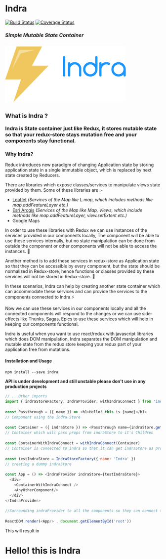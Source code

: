 #  Indra

[![Build Status](https://travis-ci.org/rajatsharma305/indra.svg?branch=master)](https://travis-ci.org/rajatsharma305/indra)
[![Coverage Status](https://coveralls.io/repos/github/rajatsharma305/indra/badge.svg?branch=master)](https://coveralls.io/github/rajatsharma305/indra?branch=master)

_<h3>Simple Mutable State Container<h3>_


<img src='inspiration.png' />

### What is Indra ?

Indra is State container just like Redux, it stores mutable state so that your redux-store stays mutation free and your components stay functional.

### Why Indra?

Redux introduces new paradigm of changing Application state by storing application state in a single immutable object, which is replaced by next state created by Reducers.

There are libraries which expose classes/services to manipulate views state provided by them. Some of these libraries are :-

- [Leaflet](http://leafletjs.com/index.html) _(Services of the Map like L.map, which includes methods like map.addFeatureLayer etc.)_
- [Esri Arcgis](https://developers.arcgis.com/javascript/) _(Services of the Map like Map, Views, which include methods like map.addFeatureLayer, view.setExtent etc.)_
- Google Maps

In order to use these libraries with Redux we can use instances of the services provided in our components locally, The component will be able to use these services internally, but no state manipulation can be done from outside the component or other components will not be able to access the instances. 🙅‍

Another method is to add these services in redux-store as Application state so that they can be accessible by every component, but the state should be normalized in Redux-store, hence functions or classes provided by these services will not be stored in Redux-store. 🤷‍

In these scenarios, Indra can help by creating another state container which can accommodate these services and can provide the services to the components connected to Indra.⚡️

Now we can use these services in our components locally and all the connected components will respond to the changes or we can use side-effects like Thunks, Sagas, Epics to use these services which will help in keeping our components functional.

Indra is useful when you want to use react/redux with javascript libraries which does DOM manipulation, Indra separates the DOM manipulation and mutable state from the redux store keeping your redux part of your application free from mutations.

#### Installation and Usage

`npm install --save indra`

**API is under development and still unstable please don't use in any production projects**

```javascript
// ...Other imports
import { indraStoreFactory, IndraProvider, withIndraConnect } from 'indra'

const Passthrough = ({ name }) => <h1>Hello! this is {name}</h1>
// Component using the indra Store

const Container = ({ indraStore }) => <Passthrough name={indraStore.getIndraStore().name} />
// Container which will pass props from indraStore to it's Children

const ContainerWithIndraConnect = withIndraConnect(Container)
// Container is connected to indra so that it can get indraStore as props

const testIndraStore = IndraStoreFactory({ name: 'Indra' })
// creating a dummy indraStore

const App = () => <IndraProvider indraStore={testIndraStore}>
  <div>
    <ContainerWithIndraConnect />
    <AnyOtherComponent/>
  </div>
</IndraProvider>

//Surrounding indraProvider to all the components so they can connect to Indra Store

ReactDOM.render(<App/> , document.getElementById('root'))

```

This will result in
<h1>Hello! this is Indra</h1>
